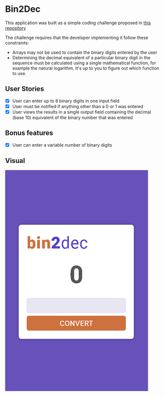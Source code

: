 # Bin2Dec

This application was built as a simple coding challenge proposed in [this repository](https://github.com/florinpop17/app-ideas/blob/master/Projects/1-Beginner/Bin2Dec-App.md)

The challenge requires that the developer implementing it follow these
constraints:

-   Arrays may not be used to contain the binary digits entered by the user
-   Determining the decimal equivalent of a particular binary digit in the
    sequence must be calculated using a single mathematical function, for
    example the natural logarithm. It's up to you to figure out which function
    to use.

## User Stories

-   [x] User can enter up to 8 binary digits in one input field
-   [x] User must be notified if anything other than a 0 or 1 was entered
-   [x] User views the results in a single output field containing the decimal (base 10) equivalent of the binary number that was entered

## Bonus features

-   [x] User can enter a variable number of binary digits

## Visual

<img src="https://github.com/viQcinese/documentation/blob/master/bin2dec/bin2dec.gif?raw=true"/>
